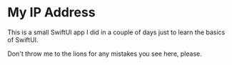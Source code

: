 # My IP Address

This is a small SwiftUI app I did in a couple of days just to learn the basics of SwiftUI.

Don't throw me to the lions for any mistakes you see here, please.
